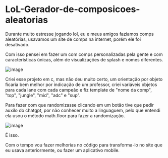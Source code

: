 # LoL-Gerador-de-composicoes-aleatorias

Durante muito estresse jogando lol, eu e meus amigos faziamos comps aleatórias,
usavamos um site de comps na internet, porém ele foi desativado.

Com isso pensei em fazer um com comps personalizadas pela gente e com características únicas,
além de visualizações de splash e nomes diferentes.

![image](https://github.com/Gostto/LoL-Gerador-de-composicoes-aleatorias/assets/98531503/b993b9c2-c63f-459a-9743-5354098f9789)

Criei esse projeto em c, mas não deu muito certo, um orientação por objeto ficaria bem melhor
por indicação de um professor, criei variáveis objetos para cada lane com cada campeão
e fiz template de "nome da comp", "top", "jungle", "mid", "adc" e "sup".

Para fazer com que randomizasse clicando em um botão tive que pedir auxilo do chatgpt, por 
não conhecer muito a linguaguem, pelo que entendi ela usou o método math.floor para fazer
a randomização.

![image](https://github.com/Gostto/LoL-Gerador-de-composicoes-aleatorias/assets/98531503/4bcf50bc-6a7e-464a-b1d9-1d4fd1a03271)

É isso.

Com o tempo vou fazer melhorias no código para transforma-lo no site que eu usava anteriormente,
ou fazer um aplicativo mobile.



